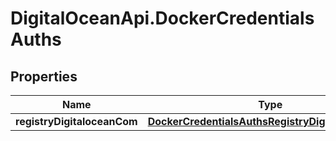 # DigitalOceanApi.DockerCredentialsAuths

## Properties
Name | Type | Description | Notes
------------ | ------------- | ------------- | -------------
**registryDigitaloceanCom** | [**DockerCredentialsAuthsRegistryDigitaloceanCom**](DockerCredentialsAuthsRegistryDigitaloceanCom.md) |  | [optional] 
